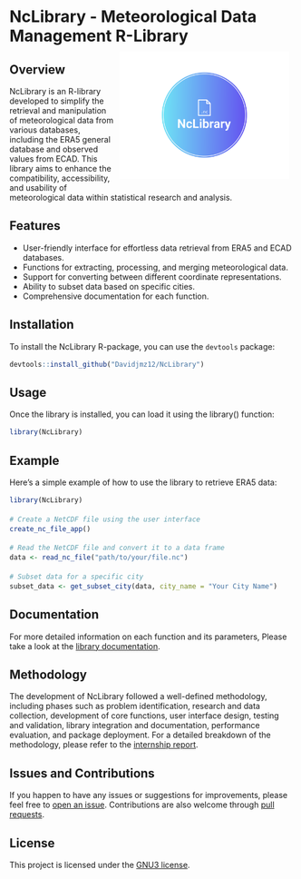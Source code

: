 <!-- README.md is generated from README.Rmd. Please edit that file -->

# NcLibrary - Meteorological Data Management R-Library <img src="man/figures/logo.png" align="right" style="padding: 10px"  width="300"/>

## Overview

NcLibrary is an R-library developed to simplify the retrieval and
manipulation of meteorological data from various databases, including
the ERA5 general database and observed values from ECAD. This library
aims to enhance the compatibility, accessibility, and usability of
meteorological data within statistical research and analysis.

## Features

- User-friendly interface for effortless data retrieval from ERA5 and
  ECAD databases.
- Functions for extracting, processing, and merging meteorological data.
- Support for converting between different coordinate representations.
- Ability to subset data based on specific cities.
- Comprehensive documentation for each function.

## Installation

To install the NcLibrary R-package, you can use the `devtools` package:

``` r
devtools::install_github("Davidjmz12/NcLibrary")
```

## Usage

Once the library is installed, you can load it using the library()
function:

``` r
library(NcLibrary)
```

## Example

Here’s a simple example of how to use the library to retrieve ERA5 data:

``` r
library(NcLibrary)

# Create a NetCDF file using the user interface
create_nc_file_app()

# Read the NetCDF file and convert it to a data frame
data <- read_nc_file("path/to/your/file.nc")

# Subset data for a specific city
subset_data <- get_subset_city(data, city_name = "Your City Name")
```

## Documentation

For more detailed information on each function and its parameters,
Please take a look at the [library
documentation](https://davidjmz12.github.io/NcLibrary/).

## Methodology

The development of NcLibrary followed a well-defined methodology,
including phases such as problem identification, research and data
collection, development of core functions, user interface design,
testing and validation, library integration and documentation,
performance evaluation, and package deployment. For a detailed breakdown
of the methodology, please refer to the [internship
report](docs/Article.pdf).

## Issues and Contributions

If you happen to have any issues or suggestions for improvements, please
feel free to [open an
issue](https://github.com/Davidjmz12/NcLibrary/issues). Contributions
are also welcome through [pull
requests](https://github.com/Davidjmz12/NcLibrary/pulls).

## License

This project is licensed under the [GNU3 license](LICENSE).
